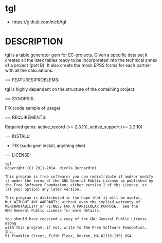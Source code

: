 tgl
====

* https://github.com/nicb/tgl

DESCRIPTION
====

tgl is a table generator gem for EC-projects. Given a specific data  set
it creates all the latex  tables  ready  to  be  incorporated  into  the
technical annex of a project (part B). It  also  create  the  mock  EPSS
forms for each partner with all the calculations.

== FEATURES/PROBLEMS:

tgl is highly dependent on the structure of the containing project.

== SYNOPSIS:

  FIX (code sample of usage)

== REQUIREMENTS:

Required gems: active_record (>= 2.3.10), active_support (>= 2.3.10)

== INSTALL:

* FIX (sudo gem install, anything else)

== LICENSE:

    tgl
    Copyright (C) 2011-2014  Nicola Bernardini

    This program is free software; you can redistribute it and/or modify
    it under the terms of the GNU General Public License as published by
    the Free Software Foundation; either version 2 of the License, or
    (at your option) any later version.

    This program is distributed in the hope that it will be useful,
    but WITHOUT ANY WARRANTY; without even the implied warranty of
    MERCHANTABILITY or FITNESS FOR A PARTICULAR PURPOSE.  See the
    GNU General Public License for more details.

    You should have received a copy of the GNU General Public License along
    with this program; if not, write to the Free Software Foundation, Inc.,
    51 Franklin Street, Fifth Floor, Boston, MA 02110-1301 USA.
